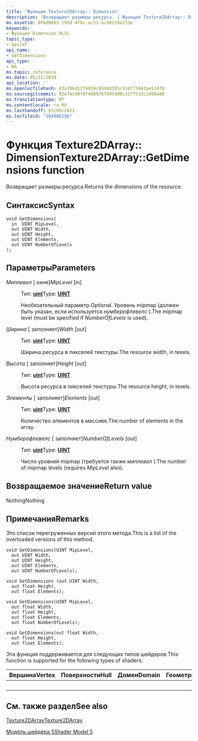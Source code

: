 ```yaml
---
title: 'Функция Texture2DArray:: Dimension'
description: 'Возвращает размеры ресурса. | Функция Texture2DArray:: Dimension'
ms.assetid: 0f6d88b3-195d-4f8c-ac31-ac90129a233e
keywords:
- Функция Dimension HLSL
topic_type:
- apiref
api_name:
- GetDimensions
api_type:
- NA
ms.topic: reference
ms.date: 05/31/2018
api_location: ''
ms.openlocfilehash: b3a78bd12f6924c85d4d395c3cdf73443ae51478
ms.sourcegitcommit: 92e74c99f8f4d097676959d0c317f533c2400a80
ms.translationtype: MT
ms.contentlocale: ru-RU
ms.lasthandoff: 03/09/2021
ms.locfileid: "104986196"
---
```

# <a name="texture2darraygetdimensions-function"></a><span data-ttu-id="7863e-105">Функция Texture2DArray:: Dimension</span><span class="sxs-lookup"><span data-stu-id="7863e-105">Texture2DArray::GetDimensions function</span></span>

<span data-ttu-id="7863e-106">Возвращает размеры ресурса.</span><span class="sxs-lookup"><span data-stu-id="7863e-106">Returns the dimensions of the resource.</span></span>

## <a name="syntax"></a><span data-ttu-id="7863e-107">Синтаксис</span><span class="sxs-lookup"><span data-stu-id="7863e-107">Syntax</span></span>

``` syntax
void GetDimensions(
  in  UINT MipLevel,
  out UINT Width,
  out UINT Height,
  out UINT Elements,
  out UINT NumberOfLevels
);
```

## <a name="parameters"></a><span data-ttu-id="7863e-108">Параметры</span><span class="sxs-lookup"><span data-stu-id="7863e-108">Parameters</span></span>

<dl> <dt>

<span data-ttu-id="7863e-109">*Миплевел* \[ окне\]</span><span class="sxs-lookup"><span data-stu-id="7863e-109">*MipLevel* \[in\]</span></span>
</dt> <dd>

<span data-ttu-id="7863e-110">Тип: **[ **uint**](/windows/desktop/WinProg/windows-data-types)**</span><span class="sxs-lookup"><span data-stu-id="7863e-110">Type: **[**UINT**](/windows/desktop/WinProg/windows-data-types)**</span></span>

<span data-ttu-id="7863e-111">Необязательный параметр.</span><span class="sxs-lookup"><span data-stu-id="7863e-111">Optional.</span></span> <span data-ttu-id="7863e-112">Уровень mipmap (должен быть указан, если используется *нумберофлевелс* ).</span><span class="sxs-lookup"><span data-stu-id="7863e-112">The mipmap level (must be specified if *NumberOfLevels* is used).</span></span>

</dd> <dt>

<span data-ttu-id="7863e-113">*Ширина* \[ заполняет\]</span><span class="sxs-lookup"><span data-stu-id="7863e-113">*Width* \[out\]</span></span>
</dt> <dd>

<span data-ttu-id="7863e-114">Тип: **[ **uint**](/windows/desktop/WinProg/windows-data-types)**</span><span class="sxs-lookup"><span data-stu-id="7863e-114">Type: **[**UINT**](/windows/desktop/WinProg/windows-data-types)**</span></span>

<span data-ttu-id="7863e-115">Ширина ресурса в пикселей текстуры.</span><span class="sxs-lookup"><span data-stu-id="7863e-115">The resource width, in texels.</span></span>

</dd> <dt>

<span data-ttu-id="7863e-116">*Высота* \[ заполняет\]</span><span class="sxs-lookup"><span data-stu-id="7863e-116">*Height* \[out\]</span></span>
</dt> <dd>

<span data-ttu-id="7863e-117">Тип: **[ **uint**](/windows/desktop/WinProg/windows-data-types)**</span><span class="sxs-lookup"><span data-stu-id="7863e-117">Type: **[**UINT**](/windows/desktop/WinProg/windows-data-types)**</span></span>

<span data-ttu-id="7863e-118">Высота ресурса в пикселей текстуры.</span><span class="sxs-lookup"><span data-stu-id="7863e-118">The resource height, in texels.</span></span>

</dd> <dt>

<span data-ttu-id="7863e-119">*Элементы* \[ заполняет\]</span><span class="sxs-lookup"><span data-stu-id="7863e-119">*Elements* \[out\]</span></span>
</dt> <dd>

<span data-ttu-id="7863e-120">Тип: **[ **uint**](/windows/desktop/WinProg/windows-data-types)**</span><span class="sxs-lookup"><span data-stu-id="7863e-120">Type: **[**UINT**](/windows/desktop/WinProg/windows-data-types)**</span></span>

<span data-ttu-id="7863e-121">Количество элементов в массиве.</span><span class="sxs-lookup"><span data-stu-id="7863e-121">The number of elements in the array.</span></span>

</dd> <dt>

<span data-ttu-id="7863e-122">*Нумберофлевелс* \[ заполняет\]</span><span class="sxs-lookup"><span data-stu-id="7863e-122">*NumberOfLevels* \[out\]</span></span>
</dt> <dd>

<span data-ttu-id="7863e-123">Тип: **[ **uint**](/windows/desktop/WinProg/windows-data-types)**</span><span class="sxs-lookup"><span data-stu-id="7863e-123">Type: **[**UINT**](/windows/desktop/WinProg/windows-data-types)**</span></span>

<span data-ttu-id="7863e-124">Число уровней mipmap (требуется также *миплевел* ).</span><span class="sxs-lookup"><span data-stu-id="7863e-124">The number of mipmap levels (requires *MipLevel* also).</span></span>

</dd> </dl>

## <a name="return-value"></a><span data-ttu-id="7863e-125">Возвращаемое значение</span><span class="sxs-lookup"><span data-stu-id="7863e-125">Return value</span></span>

<span data-ttu-id="7863e-126">Nothing</span><span class="sxs-lookup"><span data-stu-id="7863e-126">Nothing</span></span>

## <a name="remarks"></a><span data-ttu-id="7863e-127">Примечания</span><span class="sxs-lookup"><span data-stu-id="7863e-127">Remarks</span></span>

<span data-ttu-id="7863e-128">Это список перегруженных версий этого метода.</span><span class="sxs-lookup"><span data-stu-id="7863e-128">This is a list of the overloaded versions of this method.</span></span>


```
void GetDimensions(UINT MipLevel, 
  out UINT Width,
  out UINT Height,
  out UINT Elements,
  out UINT NumberOfLevels);

void GetDimensions (out UINT Width,
  out float Height,
  out float Elements);

void GetDimensions(UINT MipLevel,
  out float Width,
  out float Height,
  out float Elements,
  out float NumberOfLevels);

void GetDimensions(out float Width,
  out float Height,
  out float Elements);
```



<span data-ttu-id="7863e-129">Эта функция поддерживается для следующих типов шейдеров:</span><span class="sxs-lookup"><span data-stu-id="7863e-129">This function is supported for the following types of shaders:</span></span>



| <span data-ttu-id="7863e-130">Вершина</span><span class="sxs-lookup"><span data-stu-id="7863e-130">Vertex</span></span> | <span data-ttu-id="7863e-131">Поверхности</span><span class="sxs-lookup"><span data-stu-id="7863e-131">Hull</span></span> | <span data-ttu-id="7863e-132">Домен</span><span class="sxs-lookup"><span data-stu-id="7863e-132">Domain</span></span> | <span data-ttu-id="7863e-133">Геометрия</span><span class="sxs-lookup"><span data-stu-id="7863e-133">Geometry</span></span> | <span data-ttu-id="7863e-134">Пиксель</span><span class="sxs-lookup"><span data-stu-id="7863e-134">Pixel</span></span> | <span data-ttu-id="7863e-135">Вычисления</span><span class="sxs-lookup"><span data-stu-id="7863e-135">Compute</span></span> |
|--------|------|--------|----------|-------|---------|
|        |      |        |          | <span data-ttu-id="7863e-136">x</span><span class="sxs-lookup"><span data-stu-id="7863e-136">x</span></span>     | <span data-ttu-id="7863e-137">x</span><span class="sxs-lookup"><span data-stu-id="7863e-137">x</span></span>       |



 

## <a name="see-also"></a><span data-ttu-id="7863e-138">См. также раздел</span><span class="sxs-lookup"><span data-stu-id="7863e-138">See also</span></span>

<dl> <dt>

[<span data-ttu-id="7863e-139">Texture2DArray</span><span class="sxs-lookup"><span data-stu-id="7863e-139">Texture2DArray</span></span>](sm5-object-texture2darray.md)
</dt> <dt>

[<span data-ttu-id="7863e-140">Модель шейдера 5</span><span class="sxs-lookup"><span data-stu-id="7863e-140">Shader Model 5</span></span>](d3d11-graphics-reference-sm5.md)
</dt> </dl>

 

 
